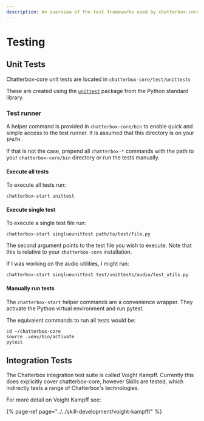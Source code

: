 ```yaml
---
description: An overview of the test frameworks used by chatterbox-core.
---
```


# Testing

## Unit Tests

Chatterbox-core unit tests are located in `chatterbox-core/test/unittests`

These are created using the [`unittest`](https://docs.python.org/3/library/unittest.html) package from the Python standard library.

### Test runner

A helper command is provided in `chatterbox-core/bin` to enable quick and simple access to the test runner. It is assumed that this directory is on your `$PATH` .

If that is not the case, prepend all `chatterbox-*` commands with the path to your `chatterbox-core/bin` directory or run the tests manually.

#### Execute all tests

To execute all tests run:

```text
chatterbox-start unittest
```

#### Execute single test

To execute a single test file run:

```text
chatterbox-start singlueunittest path/to/test/file.py
```

The second argument points to the test file you wish to execute. Note that this is relative to your `chatterbox-core` installation.

If I was working on the audio utilities, I might run:

```text
chatterbox-start singlueunittest test/unittests/audio/test_utils.py
```

#### Manually run tests

The `chatterbox-start` helper commands are a convenience wrapper. They activate the Python virtual environment and run pytest.

The equivalent commands to run all tests would be:

```text
cd ~/chatterbox-core
source .venv/bin/activate
pytest
```

## Integration Tests

The Chatterbox integration test suite is called Voight Kampff. Currently this does explicitly cover chatterbox-core, however Skills are tested, which indirectly tests a range of Chatterbox's technologies.

For more detail on Voight Kampff see:

{% page-ref page="../../skill-development/voight-kampff/" %}

